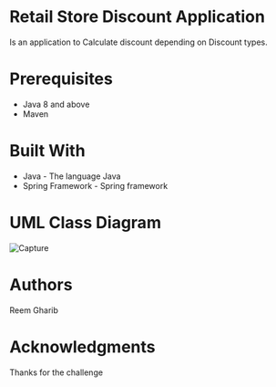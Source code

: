 # Retail Store Discount Application
Is an application to Calculate discount depending on Discount types.

# Prerequisites
<ul>
  <li>Java 8 and above</li>
  <li>Maven</li>
</ul>



# Built With
<ul>
  <li>Java - The language Java</li>
  <li>Spring Framework - Spring framework</li>
</ul>
 
# UML Class Diagram
![Capture](https://user-images.githubusercontent.com/53252416/89206618-33f09d00-d5c2-11ea-8693-50afee9deb52.PNG)


# Authors
Reem Gharib

# Acknowledgments
Thanks for the challenge
